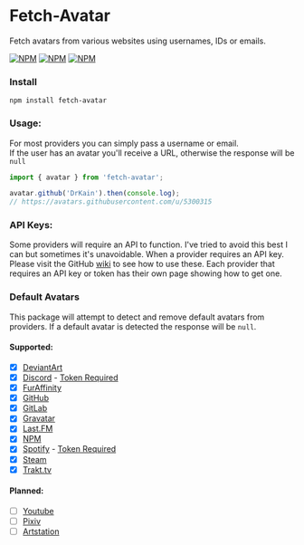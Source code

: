 # Fetch-Avatar

Fetch avatars from various websites using usernames, IDs or emails.

[![NPM](https://img.shields.io/npm/v/fetch-avatar)](https://www.npmjs.com/package/fetch-avatar) [![NPM](https://img.shields.io/npm/dt/fetch-avatar)](https://www.npmjs.com/package/fetch-avatar) [![NPM](https://img.shields.io/npm/types/fetch-avatar)](https://www.npmjs.com/package/fetch-avatar)

### Install

```
npm install fetch-avatar
```

### Usage:

For most providers you can simply pass a username or email.  
If the user has an avatar you'll receive a URL, otherwise the response will be `null`

```ts
import { avatar } from 'fetch-avatar';

avatar.github('DrKain').then(console.log);
// https://avatars.githubusercontent.com/u/5300315
```

### API Keys:

Some providers will require an API to function. I've tried to avoid this best I can but sometimes it's unavoidable.
When a provider requires an API key. Please visit the GitHub [wiki](https://github.com/DrKain/fetch-avatar/wiki) to see how to use these. Each provider that requires an API key or token has their own page showing how to get one.

### Default Avatars

This package will attempt to detect and remove default avatars from providers. If a default avatar is detected the response will be `null`.

#### Supported:

-   [x] [DeviantArt](https://www.deviantart.com/)
-   [x] [Discord](https://discord.com/) - [Token Required](https://github.com/DrKain/fetch-avatar/wiki/Discord#bot-token)
-   [x] [FurAffinity](https://www.furaffinity.net/)
-   [x] [GitHub](https://github.com/)
-   [x] [GitLab](https://about.gitlab.com/)
-   [x] [Gravatar](https://en.gravatar.com/)
-   [x] [Last.FM](https://www.last.fm/)
-   [x] [NPM](https://www.npmjs.com)
-   [x] [Spotify](https://open.spotify.com) - [Token Required](https://github.com/DrKain/fetch-avatar/wiki/Spotify#oauth-token)
-   [x] [Steam](https://steamcommunity.com)
-   [x] [Trakt.tv](https://trakt.tv)

#### Planned:

-   [ ] [Youtube](https://youtube.com)
-   [ ] [Pixiv](https://www.pixiv.net/en/)
-   [ ] [Artstation](https://www.artstation.com/)
<!---    [ ] []() -->
